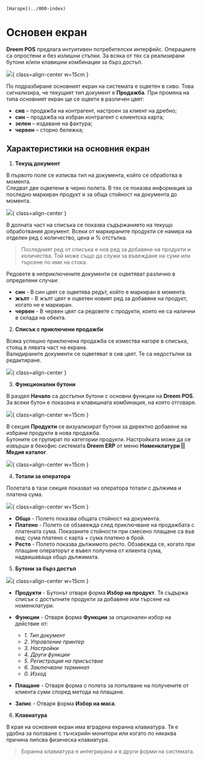 ```{only} html
[Нагоре](../000-index)
```
# **Основен екран**

**Dreem POS** предлага интуитивен потребителски интерфейс. Операциите са опростени и без излишни стъпки. За всяка от тях са реализирани бутони и/или клавишни комбинации за бърз достъп.  

![](901-main-screen1.png){ class=align-center w=15cm }

По подразбиране основният екран на системата е оцветен в сиво. Това сигнализира, че текущият тип документ е **Продажба**. При промяна на типа основният екран ще се оцвети в различен цвят:  

- **сив** – продажба на контрагент, настроен за клиент на дребно;  
- **син** – продажба на избран контрагент с клиентска карта;  
- **зелен** – издаване на фактура;  
- **червен** – сторно бележка;  

## **Характеристики на основния екран**

1) **Текущ документ** 

В първото поле се изписва тип на документа, който се обработва в момента.  
Следват две оцветени в черно полета. В тях се показва информация за последно маркиран продукт и за обща стойност на документа до момента.  

![](901-main-screen2.png){ class=align-center }

В долната част на списъка се показва съдържанието на текущо обработвания документ. Всеки от маркираните продукти се намира на отделен ред с количество, цена и % отстъпка.  

> Последният ред от списъка е нов ред за добавяне на продукти и количества. Той може също да служи за въвеждане на суми или търсене по име на стока.  

Редовете в неприключените документи се оцветяват различно в определени случаи:  

- **син** - В син цвят се оцветява редът, който е маркиран в момента.  
- **жълт** - В жълт цвят е оцветен новият ред за добавяне на продукт, когато не е маркиран.  
- **червен** - В червен цвят са редовете с продукти, които не са налични в склада на обекта.  

2) **Списък с приключени продажби**  

Всяка успешно приключена продажба се измества нагоре в списъка, стоящ в лявата част на екрана.  
Валидираните документи се оцветяват в сив цвят. Те са недостъпни за редактиране.  

![](901-main-screen3.png){ class=align-center }

3) **Функционални бутони**  

В раздел **Начало** са достъпни бутони с основни функции на **Dreem POS**.  
За всеки бутон е показана и клавишната комбинация, на която отговаря.   

![](901-main-screen4.png){ class=align-center w=15cm }

В секция **Продукти** се визуализират бутони за директно добавяне на избрани продукти в нова продажба.  
Бутоните се групират по категории продукти. Настройката може да се извърши в бекофис системата **Dreem ERP** от меню **Номенклатури || Медия каталог**.  

![](901-main-screen5.png){ class=align-center w=15cm }

4) **Тотали за оператора**  

Полетата в тази секция показват на оператора тотали с дължима и платена сума.  

![](901-main-screen6.png){ class=align-center w=15cm }

- **Общо** - Полето показва общата стойност на документа.  
- **Платено** - Полето се обзавежда след приключване на продажбата с платената сума. Показаните стойности при смесено плащане са във вид: сума платено с карта + сума платено в брой.   
- **Ресто** - Полето показва дължимото ресто. Обзавежда се, когато при плащане операторът е въвел получена от клиента сума, надвишаваща общо дължимата.  


5) **Бутони за бърз достъп**  

![](901-main-screen7.png){ class=align-center w=15cm }

   - **Продукти** - Бутонът отваря форма **Избор на продукт**. Тя съдържа списък с достъпните продукти за добавяне или търсене на номенклатури.  

   - **Функции** - Отваря форма **Функции** за опционален избор на действие от:  
      - *1. Тип документ*  
      - *2. Управление принтер*    
      - *3. Настройки*  
      - *4. Други функции*  
      - *5. Регистрация на присъствие*  
      - *6. Заключване терминал*  
      - *0. Изход*  

   - **Плащане** - Отваря форма с полета за попълване на получените от клиента суми според метода на плащане.   

   - **Запис** - Отваря форма **Избор на маса**.  

6) **Клавиатура**  

В края на основния екран има вградена екранна клавиатура. Тя е удобна за ползване с тъчскрийн монитори или когато по някаква причина липсва физическа клавиатура.  

> Екранна клавиатура е интегрирана и в други форми на системата.  